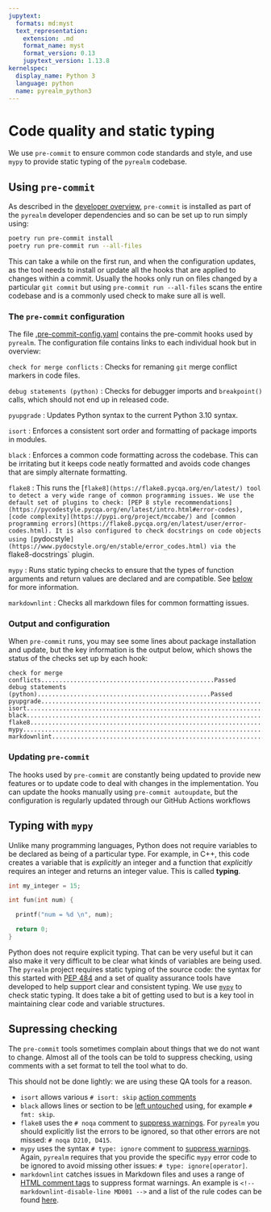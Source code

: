 ```yaml
---
jupytext:
  formats: md:myst
  text_representation:
    extension: .md
    format_name: myst
    format_version: 0.13
    jupytext_version: 1.13.8
kernelspec:
  display_name: Python 3
  language: python
  name: pyrealm_python3
---
```


# Code quality and static typing

We use `pre-commit` to ensure common code standards and style, and use `mypy` to provide
static typing of the `pyrealm` codebase.

## Using `pre-commit`

As described in the [developer overview](./overview.md), `pre-commit` is installed as
part of the `pyrealm` developer dependencies and so can be set up to run simply using:

```sh
poetry run pre-commit install
poetry run pre-commit run --all-files
```

This can take a while on the first run, and when the configuration updates, as the tool
needs to install or update all the hooks that are applied to changes within a commit.
Usually the hooks only run on files changed by a particular `git commit` but using
`pre-commit run --all-files` scans the entire codebase and is a commonly used check to
make sure all is well.

### The `pre-commit` configuration

The file
[.pre-commit-config.yaml](https://github.com/ImperialCollegeLondon/pyrealm/blob/develop/.pre-commit-config.yaml)
contains the pre-commit hooks used by `pyrealm`. The configuration file contains links
to each individual hook but in overview:

`check for merge conflicts`
: Checks for remaning `git` merge conflict markers in code files.

`debug statements (python)`
: Checks for debugger imports and `breakpoint()` calls, which should not end up in
released code.

`pyupgrade`
: Updates Python syntax to the current Python 3.10 syntax.

`isort`
: Enforces a consistent sort order and formatting of package imports in modules.

`black`
: Enforces a common code formatting across the codebase. This can be irritating but it
keeps code neatly formatted and avoids code changes that are simply alternate
formatting.

`flake8`
: This runs the [`flake8](https://flake8.pycqa.org/en/latest/) tool to detect a very
wide range of common programming issues. We use the default set of plugins to check: [PEP
8 style
recommendations](https://pycodestyle.pycqa.org/en/latest/intro.html#error-codes), [code
complexity](https://pypi.org/project/mccabe/) and [common programming
errors](https://flake8.pycqa.org/en/latest/user/error-codes.html). It is also configured
to check docstrings on code objects using
[`pydocstyle`](https://www.pydocstyle.org/en/stable/error_codes.html) via the
`flake8-docstrings` plugin.

`mypy`
: Runs static typing checks to ensure that the types of function arguments and return
values are declared and are compatible. See [below](#typing-with-mypy) for more
information.

`markdownlint`
: Checks all markdown files for common formatting issues.

### Output and configuration

When `pre-commit` runs, you may see some lines about package installation and update,
but the key information is the output below, which shows the status of the checks set up
by each hook:

```text
check for merge conflicts................................................Passed
debug statements (python)................................................Passed
pyupgrade................................................................Passed
isort....................................................................Passed
black....................................................................Passed
flake8...................................................................Passed
mypy.....................................................................Passed
markdownlint.............................................................Passed
```

### Updating `pre-commit`

The hooks used by `pre-commit` are constantly being updated to provide new features or
to update code to deal with changes in the implementation. You can update the hooks
manually using `pre-commit autoupdate`, but the configuration is regularly updated
through our GitHub Actions workflows

## Typing with `mypy`

Unlike many programming languages, Python does not require variables to be declared as
being of a particular type. For example, in C++, this code creates a variable that is
_explicitly_ an integer and a function that _explicitly_ requires an integer and returns
an integer value. This is called **typing**.

```c++
int my_integer = 15;

int fun(int num) {

  printf("num = %d \n", num);

  return 0;
}
```

Python does not require explicit typing. That can be very useful but it can also make it
very difficult to be clear what kinds of variables are being used. The `pyrealm` project
requires static typing of the source code: the syntax for this started with [PEP
484](https://peps.python.org/pep-0484/) and a set of quality assurance tools have
developed to help support clear and consistent typing. We use
[`mypy`](https://mypy.readthedocs.io/en/stable/) to check static typing. It does take a
bit of getting used to but is a key tool in maintaining clear code and variable
structures.

## Supressing checking

The `pre-commit` tools sometimes complain about things that we do not want to change.
Almost all of the tools can be told to suppress checking, using comments with a set
format to tell the tool what to do.

This should not be done lightly: we are using these QA tools for a reason.

* `isort` allows various `# isort: skip` [action comments](https://pycqa.github.io/isort/docs/configuration/action_comments.html)
* `black` allows lines or section to be [left
  untouched](https://black.readthedocs.io/en/stable/usage_and_configuration/the_basics.html#ignoring-sections)
  using, for example `# fmt: skip`.
* `flake8` uses the `# noqa` comment to [suppress
  warnings](https://flake8.pycqa.org/en/3.0.1/user/ignoring-errors.html#in-line-ignoring-errors).
  For `pyrealm` you should  explicitly list the errors to be ignored, so that other
  errors are not missed: `# noqa D210, D415`.
* `mypy` uses the syntax `# type: ignore` comment to [suppress
  warnings](https://mypy.readthedocs.io/en/stable/error_codes.html#silencing-errors-based-on-error-codes).
  Again, `pyrealm` requires that you provide the specific `mypy` error code to be
  ignored to avoid missing other issues:  `# type: ignore[operator]`.
* `markdownlint` catches issues in Markdown files and uses a range of [HTML comment
  tags](https://github.com/DavidAnson/markdownlint?tab=readme-ov-file#configuration) to
  suppress format warnings. An example is `<!-- markdownlint-disable-line MD001 -->` and
  a list of the rule codes can be found
  [here](https://github.com/DavidAnson/markdownlint/blob/main/doc/Rules.md).
